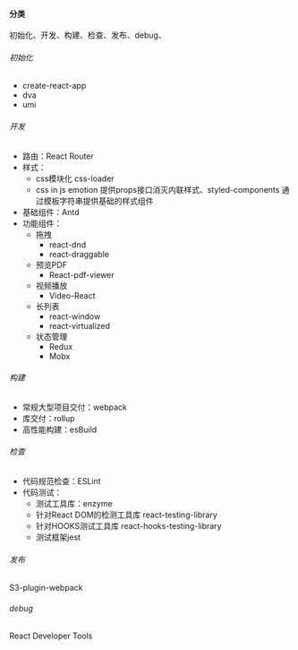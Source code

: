 #### 分类

初始化、开发、构建、检查、发布、debug、

###### 初始化

- create-react-app
- dva
- umi

###### 开发

- 路由：React Router
- 样式：
  - css模块化 css-loader
  - css in js emotion 提供props接口消灭内联样式、styled-components 通过模板字符串提供基础的样式组件
- 基础组件：Antd
- 功能组件：
  - 拖拽
    - react-dnd
    - react-draggable
  - 预览PDF
    - React-pdf-viewer
  - 视频播放
    - Video-React
  - 长列表
    - react-window
    - react-virtualized
  - 状态管理
    - Redux
    - Mobx

###### 构建

- 常规大型项目交付：webpack
- 库交付：rollup
- 高性能构建：esBuild

###### 检查

- 代码规范检查：ESLint
- 代码测试：
  - 测试工具库：enzyme
  - 针对React DOM的检测工具库 react-testing-library
  - 针对HOOKS测试工具库 react-hooks-testing-library
  - 测试框架jest

###### 发布

S3-plugin-webpack

###### debug

React  Developer Tools